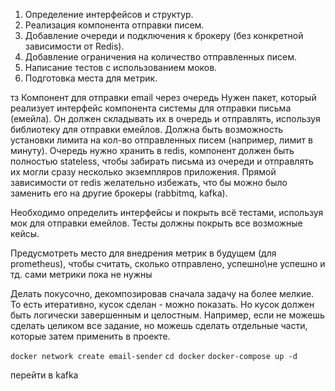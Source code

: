1. Определение интерфейсов и структур.
2. Реализация компонента отправки писем.
3. Добавление очереди и подключения к брокеру (без конкретной зависимости от Redis).
4. Добавление ограничения на количество отправленных писем.
5. Написание тестов с использованием моков.
6. Подготовка места для метрик.


тз
Компонент для отправки email через очередь
Нужен пакет, который реализует интерфейс компонента системы для отправки письма (емейла).
Он должен складывать их в очередь и отправлять, используя библиотеку для отправки емейлов.
Должна быть возможность установки лимита на кол-во отправленных писем (например, лимит в минуту).
Очередь нужно хранить в redis, компонент должен быть полностью stateless, чтобы забирать письма
из очереди и отправлять их могли сразу несколько экземпляров приложения. Прямой зависимости от redis
желательно избежать, что бы можно было заменить его на другие брокеры (rabbitmq, kafka).

Необходимо определить интерфейсы и покрыть всё тестами, используя мок для отправки емейлов.
Тесты должны покрыть все возможные кейсы.

Предусмотреть место для внедрения метрик в будущем (для prometheus),
чтобы считать, сколько отправлено, успешно\не успешно и тд. сами метрики пока не нужны

Делать покусочно, декомпозировав сначала задачу на более мелкие.
То есть итеративно, кусок сделан - можно показать. Но кусок должен быть логически завершенным и целостным.
Например, если не можешь сделать целиком все задание, но можешь сделать отдельные части, которые затем применить в проекте.

```docker network create email-sender```
```cd docker```
```docker-compose up -d```

перейти в kafka
```kafka-topics.sh --create --bootstrap-server localhost:9092 --replication-factor 1 --partitions 1 --topic emailTopic
```